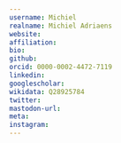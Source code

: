 ```yaml
---
username: Michiel
realname: Michiel Adriaens
website: 
affiliation: 
bio: 
github: 
orcid: 0000-0002-4472-7119
linkedin: 
googlescholar: 
wikidata: Q28925784
twitter: 
mastodon-url: 
meta:
instagram:
---
```

